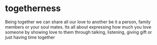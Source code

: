 # togetherness

Being together we can share all our love to another be it a person, family members or your soul mates. Its all about expressing how much you love someone by showing love to them through talking, listening, giving gift or just having time together 
